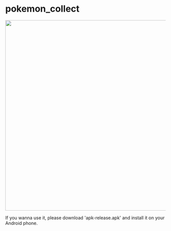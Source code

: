 # pokemon_collect

<img  style="width: 600px; height: auto;" src="https://user-images.githubusercontent.com/82566116/162114980-d3380fd0-fac9-4947-ade1-391e85d458eb.png">

If you wanna use it, please download 'apk-release.apk' and install it on your Android phone.
